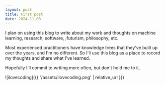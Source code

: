 ```yaml
---
layout: post
title: First post
date: 2024-11-03
---
```


I plan on using this blog to write about my work and thoughts on machine learning, research, software, ,futurism, philosophy, etc.

Most experienced practitioners have knowledge trees that they've built up over the years, and I'm no different. So I'll use this blog as a place to record my thoughts and share what I've learned. 

Hopefully I'll commit to writing more often, but don't hold me to it.

![ilovecoding]({{ '/assets/ilovecoding.png' | relative_url }})